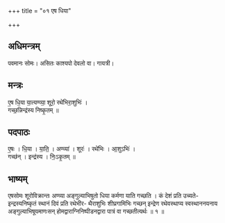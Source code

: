 +++
title = "०१ एष धिया"

+++
## अधिमन्त्रम्
पवमानः सोमः। असितः काश्यपो देवलो वा। गायत्री।

## मन्त्रः
ए॒ष धि॒या या॒त्यण्व्या॒ शूरो॒ रथे॑भिरा॒शुभिः॑ ।  
गच्छ॒न्निन्द्र॑स्य निष्कृ॒तम् ॥

## पदपाठः
ए॒षः । धि॒या । या॒ति॒ । अण्व्या॑ । शूरः॑ । रथे॑भिः । आ॒शुऽभिः॑ ।  
गच्छ॑न् । इन्द्र॑स्य । निः॒ऽकृ॒तम् ॥

## भाष्यम्
एषसोमः शूरोविक्रान्तः अण्व्या अङ्गुल्याभिषुतो धिया कर्मणा याति गच्छति । कं देशं प्रति उच्यते-इन्द्रस्यनिष्कृतं स्थानं दिवं प्रति रथेभीर- थैराशुभिः शीघ्रगामिभिः गच्छन् इन्द्रेण रथेवस्थाप्य स्वस्थाननयनाय अङ्गुल्याभिषूयमाणःसन् होमद्वाराग्निनिष्पीडनद्वारा पात्रं वा गच्छतीत्यर्थः ॥ १ ॥